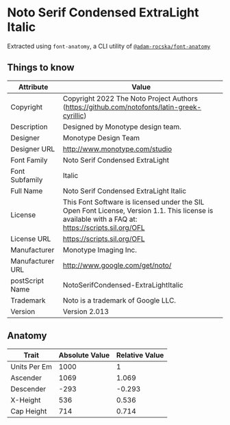# Noto Serif Condensed ExtraLight Italic

Extracted using `font-anatomy`, a CLI utility of
[`@adam-rocska/font-anatomy`](https://github.com/adam-rocska/font-anatomy)

## Things to know

| Attribute        | Value                                                                                                                                             |
| ---------------- | ------------------------------------------------------------------------------------------------------------------------------------------------- |
| Copyright        | Copyright 2022 The Noto Project Authors (https://github.com/notofonts/latin-greek-cyrillic)                                                       |
| Description      | Designed by Monotype design team.                                                                                                                 |
| Designer         | Monotype Design Team                                                                                                                              |
| Designer URL     | http://www.monotype.com/studio                                                                                                                    |
| Font Family      | Noto Serif Condensed ExtraLight                                                                                                                   |
| Font Subfamily   | Italic                                                                                                                                            |
| Full Name        | Noto Serif Condensed ExtraLight Italic                                                                                                            |
| License          | This Font Software is licensed under the SIL Open Font License, Version 1.1. This license is available with a FAQ at: https://scripts.sil.org/OFL |
| License URL      | https://scripts.sil.org/OFL                                                                                                                       |
| Manufacturer     | Monotype Imaging Inc.                                                                                                                             |
| Manufacturer URL | http://www.google.com/get/noto/                                                                                                                   |
| postScript Name  | NotoSerifCondensed-ExtraLightItalic                                                                                                               |
| Trademark        | Noto is a trademark of Google LLC.                                                                                                                |
| Version          | Version 2.013                                                                                                                                     |

## Anatomy

| Trait        | Absolute Value | Relative Value |
| ------------ | -------------- | -------------- |
| Units Per Em | 1000           | 1              |
| Ascender     | 1069           | 1.069          |
| Descender    | -293           | -0.293         |
| X-Height     | 536            | 0.536          |
| Cap Height   | 714            | 0.714          |
